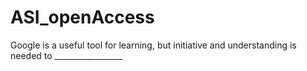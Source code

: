 # ASI_openAccess

Google is a useful tool for learning, but initiative and understanding is needed to _________________
